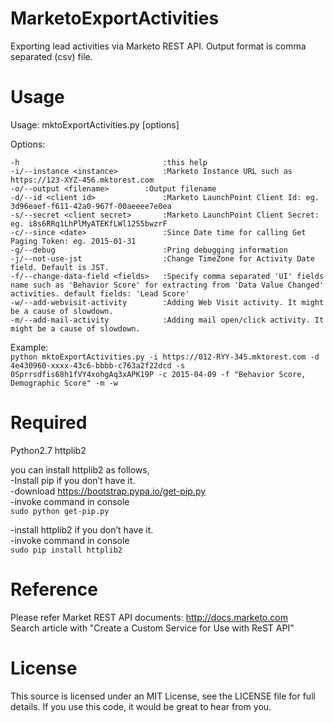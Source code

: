 # MarketoExportActivities
Exporting lead activities via Marketo REST API. Output format is comma separated (csv) file.

# Usage
Usage: mktoExportActivities.py [options]

Options:

  `-h                                :this help`  
  `-i/--instance <instance>          :Marketo Instance URL such as https://123-XYZ-456.mktorest.com`  
  `-o/--output <filename>	     :Output filename`  
  `-d/--id <client id>               :Marketo LaunchPoint Client Id: eg. 3d96eaef-f611-42a0-967f-00aeeee7e0ea`  
  `-s/--secret <client secret>       :Marketo LaunchPoint Client Secret: eg. i8s6RRq1LhPlMyATEKfLWl1255bwzrF`  
  `-c/--since <date>                 :Since Date time for calling Get Paging Token: eg. 2015-01-31`  
  `-g/--debug                        :Pring debugging information`  
  `-j/--not-use-jst                  :Change TimeZone for Activity Date field. Default is JST.`  
  `-f/--change-data-field <fields>   :Specify comma separated 'UI' fields name such as 'Behavior Score' for extracting from 'Data Value Changed' activities. default fields: 'Lead Score'`  
  `-w/--add-webvisit-activity        :Adding Web Visit activity. It might be a cause of slowdown.`  
  `-m/--add-mail-activity            :Adding mail open/click activity. It might be a cause of slowdown.`  
    
Example:  
`python mktoExportActivities.py -i https://012-RYY-345.mktorest.com -d 4e430960-xxxx-43c6-bbbb-c763a2f22dcd -s 0Sprrsdfis68h1fVY4xohgAq3xAPK19P -c 2015-04-09 -f "Behavior Score, Demographic Score" -m -w`  

# Required
Python2.7
httplib2  

you can install httplib2 as follows,  
-Install pip if you don’t have it.  
-download https://bootstrap.pypa.io/get-pip.py  
-invoke command in console  
     `sudo python get-pip.py`  

-install httplib2 if you don’t have it.  
-invoke command in console  
     `sudo pip install httplib2`  


# Reference
Please refer Market REST API documents: http://docs.marketo.com  
Search article with "Create a Custom Service for Use with ReST API"  


# License
This source is licensed under an MIT License, see the LICENSE file for full details. If you use this code, it would be great to hear from you.
